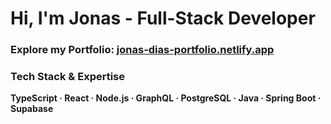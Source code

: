 # Hi, I'm Jonas - Full-Stack Developer

### Explore my Portfolio: [jonas-dias-portfolio.netlify.app](https://jonas-dias-portfolio.netlify.app)

### Tech Stack & Expertise

**TypeScript · React · Node.js · GraphQL · PostgreSQL · Java · Spring Boot · Supabase**
